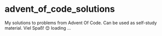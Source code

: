 # advent_of_code_solutions
My solutions to problems from Advent Of Code. Can be used as self-study material. Viel Spaß! 😊
loading ...

